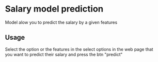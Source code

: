 # Salary model prediction
Model alow you to predict the salary by a given features 

## Usage
 Select the option or the features in the  select options in the web page 
 that you want to predict their salary and press the btn "predict"